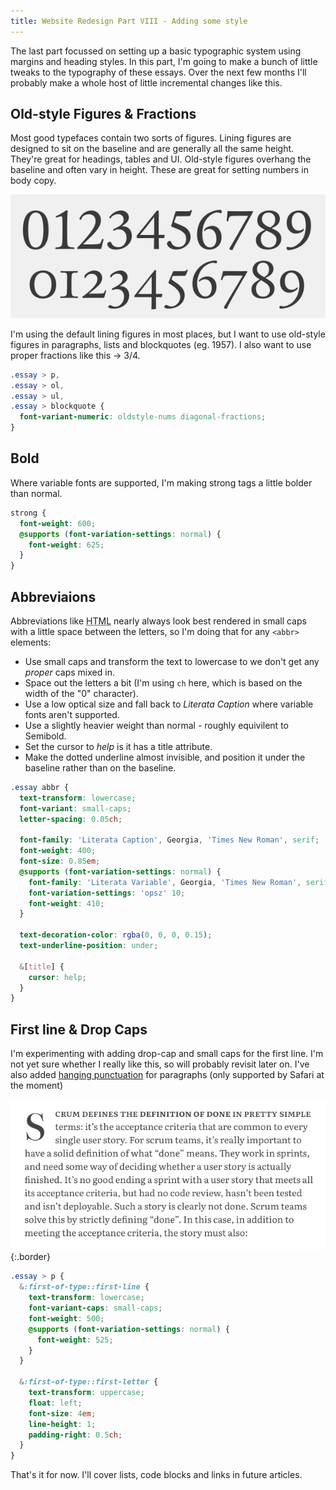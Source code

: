 ```yaml
---
title: Website Redesign Part VIII - Adding some style
---
```


The last part focussed on setting up a basic typographic system using margins and heading styles. In this part, I'm going to make a bunch of little tweaks to the typography of these essays. Over the next few months I'll probably make a whole host of little incremental changes like this.

## Old-style Figures & Fractions

Most good typefaces contain two sorts of figures. Lining figures are designed to sit on the baseline and are generally all the same height. They're great for headings, tables and UI. Old-style figures overhang the baseline and often vary in height. These are great for setting numbers in body copy.

![A_Figures](../uploads/A_Figures.png)

I'm using the default lining figures in most places, but I want to use old-style figures in paragraphs, lists and blockquotes (eg. 1957). I also want to use proper fractions like this &rarr; 3/4.

```css
.essay > p,
.essay > ol,
.essay > ul,
.essay > blockquote {
  font-variant-numeric: oldstyle-nums diagonal-fractions;
}
```

## Bold

Where variable fonts are supported, I'm making strong tags a little bolder than normal.

```scss
strong {
  font-weight: 600;
  @supports (font-variation-settings: normal) {
    font-weight: 625;
  }
}
```

## Abbreviaions

Abbreviations like <abbr title="Hyper Text Markup Language">HTML</abbr> nearly always look best rendered in small caps with a little space between the letters, so I'm doing that for any `<abbr>` elements:

- Use small caps and transform the text to lowercase to we don't get any _proper_ caps mixed in.
- Space out the letters a bit (I'm using `ch` here, which is based on the width of the "0" character).
- Use a low optical size and fall back to _Literata Caption_ where variable fonts aren't supported.
- Use a slightly heavier weight than normal - roughly equivilent to Semibold.
- Set the cursor to _help_ is it has a title attribute.
- Make the dotted underline almost invisible, and position it under the baseline rather than on the baseline.

```scss
.essay abbr {
  text-transform: lowercase;
  font-variant: small-caps;
  letter-spacing: 0.05ch;

  font-family: 'Literata Caption', Georgia, 'Times New Roman', serif;
  font-weight: 400;
  font-size: 0.85em;
  @supports (font-variation-settings: normal) {
    font-family: 'Literata Variable', Georgia, 'Times New Roman', serif;
    font-variation-settings: 'opsz' 10;
    font-weight: 410;
  }

  text-decoration-color: rgba(0, 0, 0, 0.15);
  text-underline-position: under;

  &[title] {
    cursor: help;
  }
}
```

## First line & Drop Caps

I'm experimenting with adding drop-cap and small caps for the first line. I'm not yet sure whether I really like this, so will probably revisit later on. I've also added [hanging punctuation](https://css-tricks.com/almanac/properties/h/hanging-punctuation/) for paragraphs (only supported by Safari at the moment)

![Example: Drop Caps](../uploads/2020-06-22-drop-cap.png){:.border}

```scss
.essay > p {
  &:first-of-type::first-line {
    text-transform: lowercase;
    font-variant-caps: small-caps;
    font-weight: 500;
    @supports (font-variation-settings: normal) {
      font-weight: 525;
    }
  }

  &:first-of-type::first-letter {
    text-transform: uppercase;
    float: left;
    font-size: 4em;
    line-height: 1;
    padding-right: 0.5ch;
  }
}
```

That's it for now. I'll cover lists, code blocks and links in future articles.
